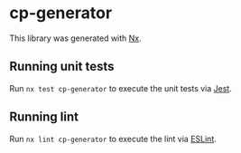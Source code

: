 # cp-generator

This library was generated with [Nx](https://nx.dev).

## Running unit tests

Run `nx test cp-generator` to execute the unit tests via [Jest](https://jestjs.io).

## Running lint

Run `nx lint cp-generator` to execute the lint via [ESLint](https://eslint.org/).

